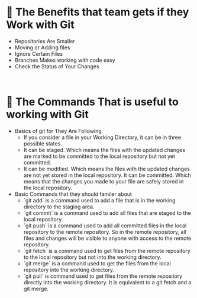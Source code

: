 
# 🚩 The Benefits that team gets if they Work with Git

<ul>
  <li>Repositories Are Smaller</li>
  <li>Moving or Adding files</li>
  <li>Ignore Certain Files</li>
  <li>Branches Makes working with code easy</li>
  <li>Check the Status of Your Changes</li>
</ul>
<br/>

# 🚀 The Commands That is useful to working with Git
<ul>
  <li>Basics of git for They Are Following
    <ul>
      <li>If you consider a file in your Working Directory, it can be in three possible states.</li>
      <li>It can be staged. Which means the files with the updated changes are marked to be committed to the local repository but not yet committed.</li>
      <li>It can be modified. Which means the files with the updated changes are not yet stored in the local repository.
    It can be committed. Which means that the changes you made to your file are safely stored in the local repository.</li>
    </ul>
  </li>
  <li> Basic Commands that they should familer about
     <ul>
      <li>`git add` is a command used to add a file that is in the working directory to the staging area.</li>
      <li>`git commit` is a command used to add all files that are staged to the local repository.</li>
      <li>`git push` is a command used to add all committed files in the local repository to the remote repository. So in the remote repository, all files and changes will be visible to anyone with access to the remote repository.</li>
      <li>`git fetch` is a command used to get files from the remote repository to the local repository but not into the working directory.</li>
      <li>`git merge` is a command used to get the files from the local repository into the working directory.</li>
      <li>`git pull` is command used to get files from the remote repository directly into the working directory. It is equivalent to a git fetch and a git merge.</li>
    </ul>
  </li>





